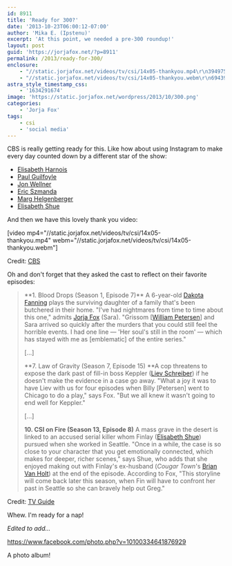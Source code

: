 ```yaml
---
id: 8911
title: 'Ready for 300?'
date: '2013-10-23T06:00:12-07:00'
author: 'Mika E. (Ipstenu)'
excerpt: 'At this point, we needed a pre-300 roundup!'
layout: post
guid: 'https://jorjafox.net/?p=8911'
permalink: /2013/ready-for-300/
enclosure:
    - "//static.jorjafox.net/videos/tv/csi/14x05-thankyou.mp4\r\n3949753\r\nvideo/mp4\r\n"
    - "//static.jorjafox.net/videos/tv/csi/14x05-thankyou.webm\r\n6943967\r\nvideo/webm\r\n"
astra_style_timestamp_css:
    - '1634291674'
image: 'https://static.jorjafox.net/wordpress/2013/10/300.png'
categories:
    - 'Jorja Fox'
tags:
    - csi
    - 'social media'
---
```


CBS is really getting ready for this. Like how about using Instagram to make every day counted down by a different star of the show:
<ul>
	<li><a href="http://instagram.com/p/flfTO2Rhw8/">Elisabeth Harnois</a></li>
	<li><a href="http://instagram.com/p/fn_IAxxh39/">Paul Guilfoyle</a></li>
	<li><a href="http://instagram.com/p/frAyNmxhz-/">Jon Wellner</a></li>
	<li><a href="http://instagram.com/p/fs211Lxh98/">Eric Szmanda</a></li>
	<li><a href="http://instagram.com/p/fvzEeGxh1A/">Marg Helgenberger</a></li>
	<li><a href="http://instagram.com/p/fyTmkJRh3j/">Elisabeth Shue</a></li>
</ul>
And then we have this lovely thank you video:

[video mp4="//static.jorjafox.net/videos/tv/csi/14x05-thankyou.mp4" webm="//static.jorjafox.net/videos/tv/csi/14x05-thankyou.webm"]

Credit: <a href="http://www.cbs.com/shows/csi/video/MK8vnFxiYQhtBg4K9QqWJ__vSih0st69/csi-thank-you-fans/">CBS</a>

Oh and don't forget that they asked the cast to reflect on their favorite episodes:
<blockquote>**1. Blood Drops (Season 1, Episode 7)** A 6-year-old <a href="http://www.tvguide.com/celebrities/dakota-fanning/145741">Dakota Fanning</a> plays the surviving daughter of a family that's been butchered in their home. "I've had nightmares from time to time about this one," admits <a href="http://www.tvguide.com/celebrities/jorja-fox/190228">Jorja Fox</a> (Sara). "Grissom [<a href="http://www.tvguide.com/celebrities/william-petersen/179245">William Petersen</a>] and Sara arrived so quickly after the murders that you could still feel the horrible events. I had one line — 'Her soul's still in the room' — which has stayed with me as [emblematic] of the entire series."

[...]

**7. Law of Gravity (Season 7, Episode 15) **A cop threatens to expose the dark past of fill-in boss Keppler (<a href="http://www.tvguide.com/celebrities/liev-schreiber/162111">Liev Schreiber</a>) if he doesn't make the evidence in a case go away. "What a joy it was to have Liev with us for four episodes when Billy [Petersen] went to Chicago to do a play," says Fox. "But we all knew it wasn't going to end well for Keppler."

[...]

**10. CSI on Fire (Season 13, Episode 8)** A mass grave in the desert is linked to an accused serial killer whom Finlay (<a href="http://www.tvguide.com/celebrities/elisabeth-shue/148917">Elisabeth Shue</a>) pursued when she worked in Seattle. "Once in a while, the case is so close to your character that you get emotionally connected, which makes for deeper, richer scenes," says Shue, who adds that she enjoyed making out with Finlay's ex-husband (<em>Cougar Town</em>'s <a href="http://www.tvguide.com/celebrities/brian-van-holt/142807">Brian Van Holt</a>) at the end of the episode. According to Fox, "This storyline will come back later this season, when Fin will have to confront her past in Seattle so she can bravely help out Greg."</blockquote>
Credit: <a href="http://www.tvguide.com/News/CSI-300-Episodes-Best-1072388.aspx">TV Guide</a>

Whew. I'm ready for a nap!

<em>Edited to add...</em>

https://www.facebook.com/photo.php?v=10100334641876929

A photo album!
